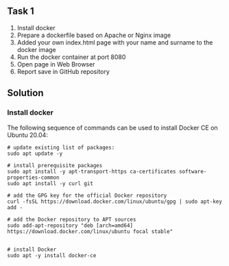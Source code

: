## Task 1

1. Install docker
2. Prepare a dockerfile based on Apache or Nginx image
3. Added your own index.html page with your name and surname to the docker image
4. Run the docker container at port 8080
5. Open page in Web Browser
6. Report save in GitHub repository

## Solution

### Install docker
The following sequence of commands can be used to install Docker CE on Ubuntu 20.04:

```
# update existing list of packages:
sudo apt update -y

# install prerequisite packages
sudo apt install -y apt-transport-https ca-certificates software-properties-common
sudo apt install -y curl git

# add the GPG key for the official Docker repository
curl -fsSL https://download.docker.com/linux/ubuntu/gpg | sudo apt-key add -

# add the Docker repository to APT sources
sudo add-apt-repository "deb [arch=amd64] https://download.docker.com/linux/ubuntu focal stable"


# install Docker
sudo apt -y install docker-ce
```
